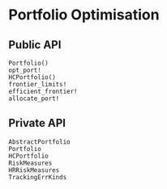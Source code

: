 # Portfolio Optimisation

## Public API

```@docs
Portfolio()
opt_port!
HCPortfolio()
frontier_limits!
efficient_frontier!
allocate_port!
```

## Private API

```@docs
AbstractPortfolio
Portfolio
HCPortfolio
RiskMeasures
HRRiskMeasures
TrackingErrKinds
```
